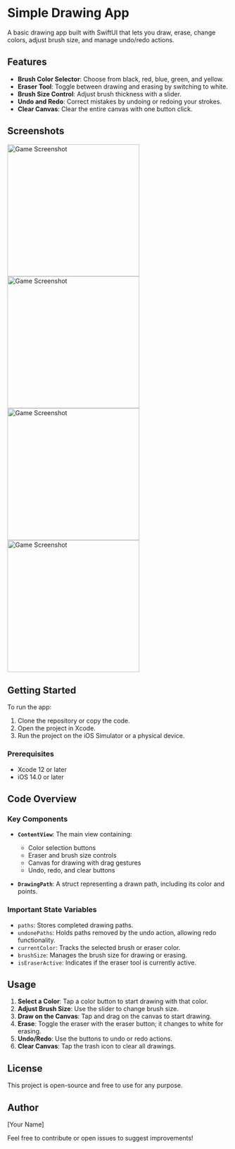 # Simple Drawing App

A basic drawing app built with SwiftUI that lets you draw, erase, change colors, adjust brush size, and manage undo/redo actions.

## Features

- **Brush Color Selector**: Choose from black, red, blue, green, and yellow.
- **Eraser Tool**: Toggle between drawing and erasing by switching to white.
- **Brush Size Control**: Adjust brush thickness with a slider.
- **Undo and Redo**: Correct mistakes by undoing or redoing your strokes.
- **Clear Canvas**: Clear the entire canvas with one button click.

## Screenshots

<img src="screenshot/1.png" alt="Game Screenshot" width="300"/>
<img src="screenshot/2.png" alt="Game Screenshot" width="300"/>
<img src="screenshot/3.png" alt="Game Screenshot" width="300"/>
<img src="screenshot/4.png" alt="Game Screenshot" width="300"/>

## Getting Started

To run the app:

1. Clone the repository or copy the code.
2. Open the project in Xcode.
3. Run the project on the iOS Simulator or a physical device.

### Prerequisites

- Xcode 12 or later
- iOS 14.0 or later

## Code Overview

### Key Components

- **`ContentView`**: The main view containing:
  - Color selection buttons
  - Eraser and brush size controls
  - Canvas for drawing with drag gestures
  - Undo, redo, and clear buttons
  
- **`DrawingPath`**: A struct representing a drawn path, including its color and points.

### Important State Variables

- `paths`: Stores completed drawing paths.
- `undonePaths`: Holds paths removed by the undo action, allowing redo functionality.
- `currentColor`: Tracks the selected brush or eraser color.
- `brushSize`: Manages the brush size for drawing or erasing.
- `isEraserActive`: Indicates if the eraser tool is currently active.

## Usage

1. **Select a Color**: Tap a color button to start drawing with that color.
2. **Adjust Brush Size**: Use the slider to change brush size.
3. **Draw on the Canvas**: Tap and drag on the canvas to start drawing.
4. **Erase**: Toggle the eraser with the eraser button; it changes to white for erasing.
5. **Undo/Redo**: Use the buttons to undo or redo actions.
6. **Clear Canvas**: Tap the trash icon to clear all drawings.

## License

This project is open-source and free to use for any purpose.

## Author

[Your Name]

Feel free to contribute or open issues to suggest improvements!

